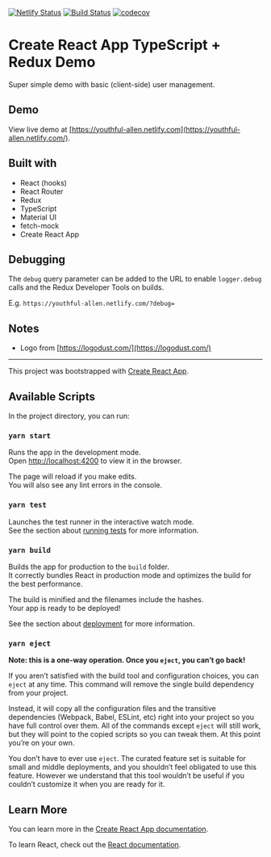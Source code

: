 [![Netlify Status](https://api.netlify.com/api/v1/badges/067344c1-c638-431f-9887-c10737a7fa39/deploy-status)](https://app.netlify.com/sites/youthful-allen/deploys) [![Build Status](https://github.com/nerdyman/cra-ts-redux-demo/workflows/pipeline/badge.svg)](https://github.com/nerdyman/cra-ts-redux-demo/workflows/pipeline) [![codecov](https://codecov.io/gh/nerdyman/cra-ts-redux-demo/branch/master/graph/badge.svg?token=4YIz2PVvg8)](https://codecov.io/gh/nerdyman/cra-ts-redux-demo)

# Create React App TypeScript + Redux Demo

Super simple demo with basic (client-side) user management.

## Demo

View live demo at [https://youthful-allen.netlify.com](https://youthful-allen.netlify.com/).

## Built with

- React (hooks)
- React Router
- Redux
- TypeScript
- Material UI
- fetch-mock
- Create React App

## Debugging

The `debug` query parameter can be added to the URL to enable `logger.debug` calls
and the Redux Developer Tools on builds.

E.g. `https://youthful-allen.netlify.com/?debug=`

## Notes

- Logo from [https://logodust.com/](https://logodust.com/)

---

This project was bootstrapped with [Create React App](https://github.com/facebook/create-react-app).

## Available Scripts

In the project directory, you can run:

### `yarn start`

Runs the app in the development mode.<br />
Open [http://localhost:4200](http://localhost:4200) to view it in the browser.

The page will reload if you make edits.<br />
You will also see any lint errors in the console.

### `yarn test`

Launches the test runner in the interactive watch mode.<br />
See the section about [running tests](https://facebook.github.io/create-react-app/docs/running-tests) for more information.

### `yarn build`

Builds the app for production to the `build` folder.<br />
It correctly bundles React in production mode and optimizes the build for the best performance.

The build is minified and the filenames include the hashes.<br />
Your app is ready to be deployed!

See the section about [deployment](https://facebook.github.io/create-react-app/docs/deployment) for more information.

### `yarn eject`

**Note: this is a one-way operation. Once you `eject`, you can’t go back!**

If you aren’t satisfied with the build tool and configuration choices, you can `eject` at any time. This command will remove the single build dependency from your project.

Instead, it will copy all the configuration files and the transitive dependencies (Webpack, Babel, ESLint, etc) right into your project so you have full control over them. All of the commands except `eject` will still work, but they will point to the copied scripts so you can tweak them. At this point you’re on your own.

You don’t have to ever use `eject`. The curated feature set is suitable for small and middle deployments, and you shouldn’t feel obligated to use this feature. However we understand that this tool wouldn’t be useful if you couldn’t customize it when you are ready for it.

## Learn More

You can learn more in the [Create React App documentation](https://facebook.github.io/create-react-app/docs/getting-started).

To learn React, check out the [React documentation](https://reactjs.org/).

